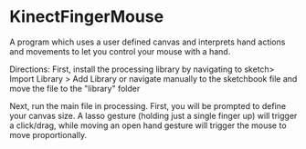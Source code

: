 # KinectFingerMouse
A program which uses a user defined canvas and interprets hand actions and movements to let you control your mouse with a hand.

Directions: First, install the processing library by navigating to sketch> Import Library > Add Library or navigate manually to the sketchbook file and move the file to the "library" folder

Next, run the main file in processing. First, you will  be prompted to define your canvas size. A lasso gesture (holding just a single finger up) will trigger a click/drag, while moving an open hand gesture will trigger the mouse to move proportionally. 





